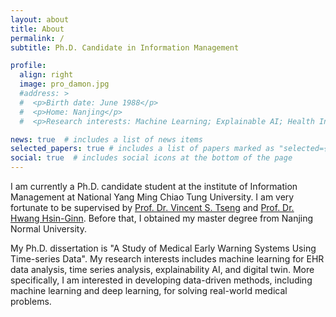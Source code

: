 ```yaml
---
layout: about
title: About
permalink: /
subtitle: Ph.D. Candidate in Information Management

profile:
  align: right
  image: pro_damon.jpg
  #address: >
  #  <p>Birth date: June 1988</p>
  #  <p>Home: Nanjing</p>
  #  <p>Research interests: Machine Learning; Explainable AI; Health Informatics </p>

news: true  # includes a list of news items
selected_papers: true # includes a list of papers marked as "selected={true}"
social: true  # includes social icons at the bottom of the page
---
```


I am currently a Ph.D. candidate student at the institute of Information Management at National Yang Ming Chiao Tung University. I am very fortunate to be supervised by [Prof. Dr. Vincent S. Tseng](https://people.cs.nctu.edu.tw/~vtseng/) and [Prof. Dr. Hwang Hsin-Ginn](https://www.iim.nycu.edu.tw/en/teacher/Hwang-Hsin-Ginn). Before that, I obtained my master degree from Nanjing Normal University. 

My Ph.D. dissertation is "A Study of Medical Early Warning Systems Using Time-series Data". My research interests includes machine learning for EHR data analysis, time series analysis, explainability AI, and digital twin. More specifically, I am interested in developing data-driven methods, including machine learning and deep learning, for solving real-world medical problems.
